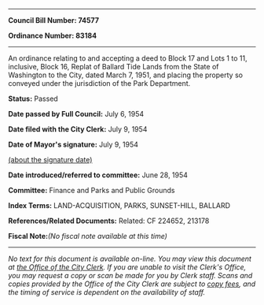 

********

**Council Bill Number: 74577**
   
**Ordinance Number: 83184**
********

 An ordinance relating to and accepting a deed to Block 17 and Lots 1 to 11, inclusive, Block 16, Replat of Ballard Tide Lands from the State of Washington to the City, dated March 7, 1951, and placing the property so conveyed under the jurisdiction of the Park Department.

**Status:** Passed
   
**Date passed by Full Council:** July 6, 1954
   
**Date filed with the City Clerk:** July 9, 1954
   
**Date of Mayor's signature:** July 9, 1954
   
[(about the signature date)](/~public/approvaldate.htm)
   
   
   
**Date introduced/referred to committee:** June 28, 1954
   
**Committee:** Finance and Parks and Public Grounds
   
   
**Index Terms:** LAND-ACQUISITION, PARKS, SUNSET-HILL, BALLARD

**References/Related Documents:** Related: CF 224652, 213178

**Fiscal Note:**_(No fiscal note available at this time)_
********

_No text for this document is available on-line. You may view this document at [the Office of the City Clerk](http://www.seattle.gov/leg/clerk/contactUs.htm). If you are unable to visit the Clerk's Office, you may request a copy or scan be made for you by Clerk staff. Scans and copies provided by the Office of the City Clerk are subject to [copy fees](http://clerk.seattle.gov/~public/clerkfees.htm), and the timing of service is dependent on the availability of staff._

